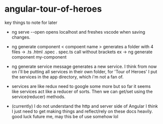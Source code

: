 # angular-tour-of-heroes

key things to note for later

- ng serve --open
  opens localhost and freshes vscode when saving changes.

- ng generate component < compoent name >
  generates a folder with 4 files -> .ts .html .spec . spec.ts
  call without brackets ex -> ng generate component my-component

- ng generate service message
  generates a new service. I think from now on i'll be putting all services in their own folder, for 'Tour of Heroes' I put the services in the app directory, which i'm not a fan of.

- services are like redux
  need to google some more but so far it seems like services act like a reducer of sorts. Then we can get/set using the service(reducer) methods.

- (currently) I do not understand the http and server side of Angular
  I think I just need to get making things and reflect/rely on these docs heavily. good luck future me, may this be of use somehow lol
